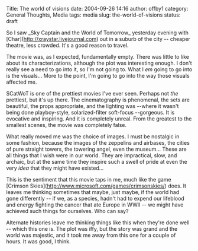 Title: The world of visions
date: 2004-09-26 14:16
author: offby1
category: General Thoughts, Media
tags: media
slug: the-world-of-visions
status: draft

So I saw \_Sky Captain and the World of Tomorrow\_ yesterday evening with \[Char\](<http://xraystar.livejournal.com>) out in a suburb of the city \-- cheaper theatre, less crowded. It's a good reason to travel.

The movie was, as I expected, fundamentally empty. There was little to like about its characterizations, although the plot was interesting enough. I don't really see a need to go into it, so I'm not going to. What I _em_ going to go into is the visuals\... More to the point, I'm going to go into the way those visuals affected me.

SCatWoT is one of the prettiest movies I've ever seen. Perhaps not _the_ prettiest, but it's up there. The cinematography is phenomenal, the sets are beautiful, the props appropriate, and the lighting was \--where it wasn't being done playboy-style, solarized-filter soft-focus \--gorgeous. It is evocative and inspiring. And it is completely unreal. From the greatest to the smallest scenes, the movie was completely false.

What really moved me was the choice of images. I must be nostalgic in some fashion, because the images of the zeppelins and airbases, the cities of pure straight towers, the towering angel, even the museum\... These are all things that I wish were in our world. They are impractical, slow, and archaic, but at the same time they inspire such a swell of pride at even the very _idea_ that they might have existed\...

This is the sentiment that this movie taps in me, much like the game \[Crimson Skies\](<http://www.microsoft.com/games/crimsonskies/>) does. It leaves me thinking sometimes that maybe, just maybe, if the world had gone differently \-- if we, as a species, hadn't had to expend our lifeblood and energy fighting the cancer that ate Europe in WWII \-- we might have achieved such things for ourselves. Who can say?

Alternate histories leave me thinking things like this when they're done well \-- which this one is. The plot was iffy, but the story was grand and the world was majestic, and it took me away from this one for a couple of hours. It was good, I think.
